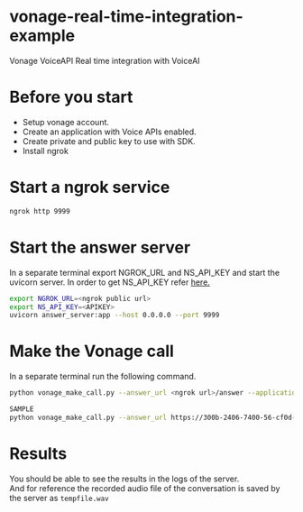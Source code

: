 # vonage-real-time-integration-example
Vonage VoiceAPI Real time integration with VoiceAI


# Before you start
- Setup vonage account.
- Create an application with Voice APIs enabled.
- Create private and public key to use with SDK.
- Install ngrok


# Start a ngrok service
```bash
ngrok http 9999
```

# Start the answer server
In a separate terminal export NGROK_URL and NS_API_KEY and start the uvicorn server.
In order to get NS_API_KEY refer [ here. ](https://voice.neuralspace.ai/docs/get-started#creating-your-api-keys)
```bash
export NGROK_URL=<ngrok public url>
export NS_API_KEY=<APIKEY>
uvicorn answer_server:app --host 0.0.0.0 --port 9999
```

# Make the Vonage call
In a separate terminal run the following command.
```bash
python vonage_make_call.py --answer_url <ngrok url>/answer --application_id <application id> --private_key <local path to private key> --to_number <tonumber> --from_number <from number>

SAMPLE
python vonage_make_call.py --answer_url https://300b-2406-7400-56-cf0d-4125-592-ecad-817f.ngrok.io/answer --application_id 77bf5a13-8f46-48be-9ec5-4d09b8ba380b --private_key private_1.key --to_number 1234567891 --from_number 1234567899
```

# Results
You should be able to see the results in the logs of the server.  
And for reference the recorded audio file of the conversation is saved by the server as `tempfile.wav`